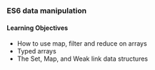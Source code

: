 ### ES6 data manipulation
#### Learning Objectives


- How to use map, filter and reduce on arrays
- Typed arrays
- The Set, Map, and Weak link data structures